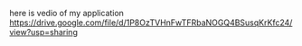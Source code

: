 here is vedio of my application
https://drive.google.com/file/d/1P8OzTVHnFwTFRbaNOGQ4BSusqKrKfc24/view?usp=sharing
